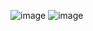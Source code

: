 ![image](https://user-images.githubusercontent.com/87224039/137855684-3f0d9bf1-8837-4a76-a9ca-c8f936d60082.png)
![image](https://user-images.githubusercontent.com/87224039/137855703-ed99bdf9-cc3a-4c58-93be-555337224090.png)
